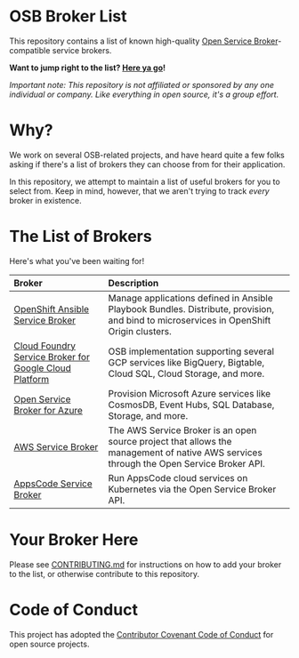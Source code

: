 # OSB Broker List

This repository contains a list of known high-quality
[Open Service Broker](https://www.openservicebrokerapi.org/)-compatible
service brokers.

**Want to jump right to the list? [Here ya go](#the-list-of-brokers)!**

_Important note: This repository is not affiliated or sponsored by any one
individual or company. Like everything in open source, it's a group effort._

# Why?

We work on several OSB-related projects, and have heard quite
a few folks asking if there's a list of brokers they can choose from for
their application.

In this repository, we attempt to maintain a list of useful brokers for you
to select from. Keep in mind, however, that we aren't trying to track *every*
broker in existence.

# The List of Brokers

Here's what you've been waiting for!

|Broker |Description |
|:-|:-|
| [OpenShift Ansible Service Broker](https://github.com/openshift/ansible-service-broker) | Manage applications defined in Ansible Playbook Bundles. Distribute, provision, and bind to microservices in OpenShift Origin clusters. |
|[Cloud Foundry Service Broker for Google Cloud Platform](https://github.com/GoogleCloudPlatform/gcp-service-broker) | OSB implementation supporting several GCP services like BigQuery, Bigtable, Cloud SQL, Cloud Storage, and more. |
|[Open Service Broker for Azure](https://github.com/Azure/open-service-broker-azure) | Provision Microsoft Azure services like CosmosDB, Event Hubs, SQL Database, Storage, and more. |
|[AWS Service Broker](https://github.com/awslabs/aws-servicebroker-documentation/wiki) | The AWS Service Broker is an open source project that allows the management of native AWS services through the Open Service Broker API.  |
|[AppsCode Service Broker](https://github.com/appscode/service-broker) | Run AppsCode cloud services on Kubernetes via the Open Service Broker API. |

# Your Broker Here

Please see [CONTRIBUTING.md](./CONTRIBUTING.md) for instructions on how
to add your broker to the list, or otherwise contribute to this repository.

# Code of Conduct

This project has adopted the
[Contributor Covenant Code of Conduct](https://www.contributor-covenant.org/)
for open source projects.
